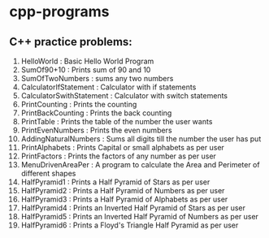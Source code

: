 # cpp-programs

<h2>C++ practice problems:</h2>

1. HelloWorld : Basic Hello World Program
2. SumOf90+10 : Prints sum of 90 and 10
3. SumOfTwoNumbers : sums any two numbers
4. CalculatorIfStatement : Calculator with if statements
5. CalculatorSwithStatement : Calculator with switch statements
6. PrintCounting : Prints the counting
7. PrintBackCounting : Prints the back counting
8. PrintTable : Prints the table of the number the user wants
9. PrintEvenNumbers : Prints the even numbers
10. AddingNaturalNumbers : Sums all digits till the number the user has put
11. PrintAlphabets : Prints Capital or small alphabets as per user
12. PrintFactors : Prints the factors of any number as per user
13. MenuDrivenAreaPer : A program to calculate the Area and Perimeter of different shapes
14. HalfPyramid1 : Prints a Half Pyramid of Stars as per user
15. HalfPyramid2 : Prints a Half Pyramid of Numbers as per user
16. HalfPyramid3 : Prints a Half Pyramid of Alphabets as per user
17. HalfPyramid4 : Prints an Inverted Half Pyramid of Stars as per user
18. HalfPyramid5 : Prints an Inverted Half Pyramid of Numbers as per user
19. HalfPyramid6 : Prints a Floyd's Triangle Half Pyramid as per user